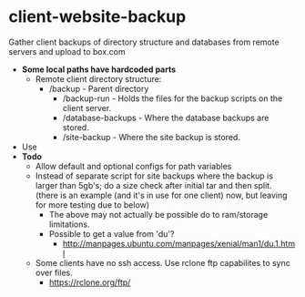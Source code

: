 # client-website-backup
Gather client backups of directory structure and databases from remote servers and upload to box.com


* **Some local paths have hardcoded parts**
	* Remote client directory structure:
		* /backup - Parent directory
			* /backup-run - Holds the files for the backup scripts on the client server.
			* /database-backups - Where the database backups are stored.
			* /site-backup - Where the site backup is stored.
* Use
* **Todo**
	* Allow default and optional configs for path variables
	* Instead of separate script for site backups where the backup is larger than 5gb's; do a size check after initial tar and then split. (there is an example (and it's in use for one client) now, but leaving for more testing due to below)
		* The above may not actually be possible do to ram/storage limitations.
		* Possible to get a value from 'du'?
			* http://manpages.ubuntu.com/manpages/xenial/man1/du.1.html
	* Some clients have no ssh access. Use rclone ftp capabilites to sync over files.
		* https://rclone.org/ftp/